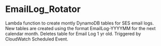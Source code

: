 # EmailLog_Rotator
Lambda function to create montly DynamoDB tables for SES email logs.
New tables are created using the format EmailLog-YYYYMM for the next calendar month.
Deletes table for Email Log 1 yr old.
Triggered by CloudWatch Scheduled Event.
